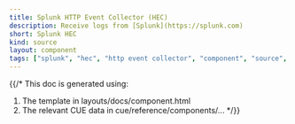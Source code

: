 ```yaml
---
title: Splunk HTTP Event Collector (HEC)
description: Receive logs from [Splunk](https://splunk.com)
short: Splunk HEC
kind: source
layout: component
tags: ["splunk", "hec", "http event collector", "component", "source", "logs"]
---
```


{{/*
This doc is generated using:

1. The template in layouts/docs/component.html
2. The relevant CUE data in cue/reference/components/...
*/}}
